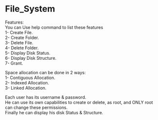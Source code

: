 # File_System
Features:                                                                                                                                                                 
        You can Use help command to list these features                                                                                                                   
			1- Create File.                                                                                                                                                  
			2- Create Folder.                                                                                                                                                
			3- Delete File.                                                                                                                                                   
			4- Delete Folder.                                                                                                                                                 
			5- Display Disk Status.                                                                                                                                          
			6- Display Disk Structure.                                                                                                                                       
			7- Grant.                                                                                                                                                          
        
Space allocation can be done in 2 ways:                                                                                                                                 
                                  1- Contiguous Allocation.                                                                                                               
                                  2- Indexed Allocation. 													         
                                  3- Linked Allocation.                                                                                                                         
                                  
Each user has its username & password.                                                                                                                                   
He can use its own capabilities to create or delete, as root, and ONLY root can change these permissions.                                                                 
Finally he can display his disk Status & Structure.                                                                                                                             
